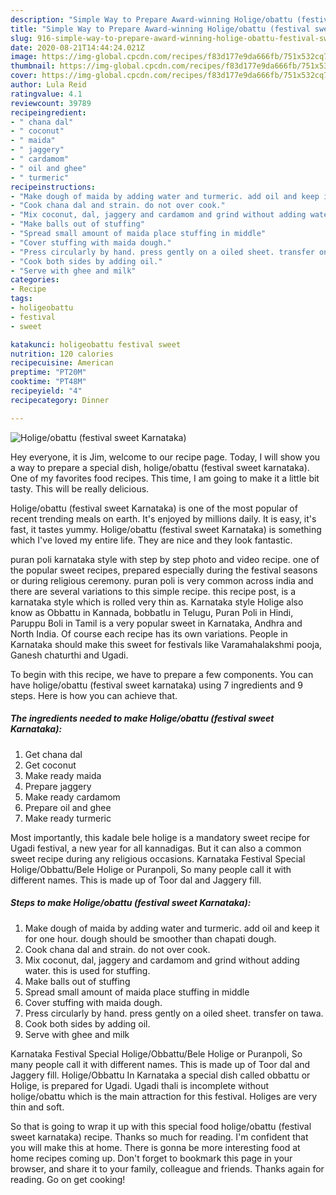 ```yaml
---
description: "Simple Way to Prepare Award-winning Holige/obattu (festival sweet Karnataka)"
title: "Simple Way to Prepare Award-winning Holige/obattu (festival sweet Karnataka)"
slug: 916-simple-way-to-prepare-award-winning-holige-obattu-festival-sweet-karnataka
date: 2020-08-21T14:44:24.021Z
image: https://img-global.cpcdn.com/recipes/f83d177e9da666fb/751x532cq70/holigeobattu-festival-sweet-karnataka-recipe-main-photo.jpg
thumbnail: https://img-global.cpcdn.com/recipes/f83d177e9da666fb/751x532cq70/holigeobattu-festival-sweet-karnataka-recipe-main-photo.jpg
cover: https://img-global.cpcdn.com/recipes/f83d177e9da666fb/751x532cq70/holigeobattu-festival-sweet-karnataka-recipe-main-photo.jpg
author: Lula Reid
ratingvalue: 4.1
reviewcount: 39789
recipeingredient:
- " chana dal"
- " coconut"
- " maida"
- " jaggery"
- " cardamom"
- " oil and ghee"
- " turmeric"
recipeinstructions:
- "Make dough of maida by adding water and turmeric. add oil and keep it for one hour. dough should be smoother than chapati dough."
- "Cook chana dal and strain. do not over cook."
- "Mix coconut, dal, jaggery and cardamom and grind without adding water. this is used for stuffing."
- "Make balls out of stuffing"
- "Spread small amount of maida place stuffing in middle"
- "Cover stuffing with maida dough."
- "Press circularly by hand. press gently on a oiled sheet. transfer on tawa."
- "Cook both sides by adding oil."
- "Serve with ghee and milk"
categories:
- Recipe
tags:
- holigeobattu
- festival
- sweet

katakunci: holigeobattu festival sweet 
nutrition: 120 calories
recipecuisine: American
preptime: "PT20M"
cooktime: "PT48M"
recipeyield: "4"
recipecategory: Dinner

---
```



![Holige/obattu (festival sweet Karnataka)](https://img-global.cpcdn.com/recipes/f83d177e9da666fb/751x532cq70/holigeobattu-festival-sweet-karnataka-recipe-main-photo.jpg)

Hey everyone, it is Jim, welcome to our recipe page. Today, I will show you a way to prepare a special dish, holige/obattu (festival sweet karnataka). One of my favorites food recipes. This time, I am going to make it a little bit tasty. This will be really delicious.

Holige/obattu (festival sweet Karnataka) is one of the most popular of recent trending meals on earth. It's enjoyed by millions daily. It is easy, it's fast, it tastes yummy. Holige/obattu (festival sweet Karnataka) is something which I've loved my entire life. They are nice and they look fantastic.

puran poli karnataka style with step by step photo and video recipe. one of the popular sweet recipes, prepared especially during the festival seasons or during religious ceremony. puran poli is very common across india and there are several variations to this simple recipe. this recipe post, is a karnataka style which is rolled very thin as. Karnataka style Holige also know as Obbattu in Kannada, bobbatlu in Telugu, Puran Poli in Hindi, Paruppu Boli in Tamil is a very popular sweet in Karnataka, Andhra and North India. Of course each recipe has its own variations. People in Karnataka should make this sweet for festivals like Varamahalakshmi pooja, Ganesh chaturthi and Ugadi.


To begin with this recipe, we have to prepare a few components. You can have holige/obattu (festival sweet karnataka) using 7 ingredients and 9 steps. Here is how you can achieve that.

<!--inarticleads1-->

##### The ingredients needed to make Holige/obattu (festival sweet Karnataka):

1. Get  chana dal
1. Get  coconut
1. Make ready  maida
1. Prepare  jaggery
1. Make ready  cardamom
1. Prepare  oil and ghee
1. Make ready  turmeric


Most importantly, this kadale bele holige is a mandatory sweet recipe for Ugadi festival, a new year for all kannadigas. But it can also a common sweet recipe during any religious occasions. Karnataka Festival Special Holige/Obbattu/Bele Holige or Puranpoli, So many people call it with different names. This is made up of Toor dal and Jaggery fill. 

<!--inarticleads2-->

##### Steps to make Holige/obattu (festival sweet Karnataka):

1. Make dough of maida by adding water and turmeric. add oil and keep it for one hour. dough should be smoother than chapati dough.
1. Cook chana dal and strain. do not over cook.
1. Mix coconut, dal, jaggery and cardamom and grind without adding water. this is used for stuffing.
1. Make balls out of stuffing
1. Spread small amount of maida place stuffing in middle
1. Cover stuffing with maida dough.
1. Press circularly by hand. press gently on a oiled sheet. transfer on tawa.
1. Cook both sides by adding oil.
1. Serve with ghee and milk


Karnataka Festival Special Holige/Obbattu/Bele Holige or Puranpoli, So many people call it with different names. This is made up of Toor dal and Jaggery fill. Holige/Obbattu In Karnataka a special dish called obbattu or Holige, is prepared for Ugadi. Ugadi thali is incomplete without holige/obattu which is the main attraction for this festival. Holiges are very thin and soft. 

So that is going to wrap it up with this special food holige/obattu (festival sweet karnataka) recipe. Thanks so much for reading. I'm confident that you will make this at home. There is gonna be more interesting food at home recipes coming up. Don't forget to bookmark this page in your browser, and share it to your family, colleague and friends. Thanks again for reading. Go on get cooking!
